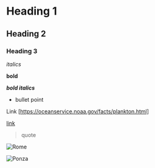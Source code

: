 # Heading 1

## Heading 2

### Heading 3

*italics* 

**bold**

***bold italics***

- bullet point

Link [https://oceanservice.noaa.gov/facts/plankton.html]

[link](https://oceanservice.noaa.gov/facts/plankton.html)

> quote 

![Rome](https://images.pexels.com/photos/753639/pexels-photo-753639.jpeg?auto=compress&cs=tinysrgb&w=1200)

![Ponza](https://www.miomyitaly.com/images/yachts-Ponza-MarinaG.jpg)

